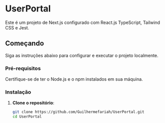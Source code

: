 # UserPortal

Este é um projeto de Next.js configurado com React.js TypeScript, Tailwind CSS e Jest. 

## Começando

Siga as instruções abaixo para configurar e executar o projeto localmente.

### Pré-requisitos

Certifique-se de ter o 
Node.js e o npm instalados 
em sua máquina.

### Instalação

1. **Clone o repositório**:
   ```bash
   git clone https://github.com/Guilhermefariah/UserPortal.git
   cd UserPortal
   ```

